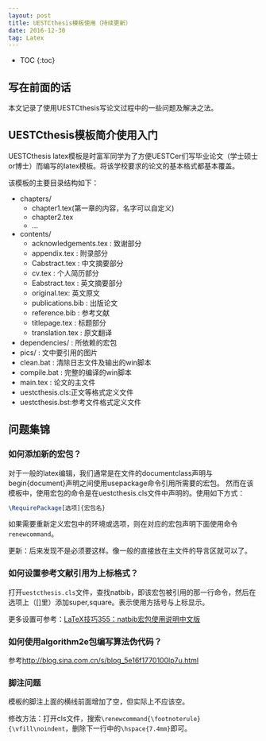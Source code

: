 ```yaml
---
layout: post
title: UESTCthesis模板使用（持续更新）
date: 2016-12-30
tag: Latex
---
```


* TOC 
{:toc}


## 写在前面的话

本文记录了使用UESTCthesis写论文过程中的一些问题及解决之法。


## UESTCthesis模板简介使用入门

UESTCthesis latex模板是时富军同学为了方便UESTCer们写毕业论文（学士硕士or博士）而编写的latex模板。将该学校要求的论文的基本格式都基本覆盖。

该模板的主要目录结构如下：


- chapters/
	- chapter1.tex(第一章的内容，名字可以自定义)
	- chapter2.tex
	- ...
- contents/
	- acknowledgements.tex : 致谢部分
	- appendix.tex : 附录部分
	- Cabstract.tex : 中文摘要部分
	- cv.tex : 个人简历部分
	- Eabstract.tex : 英文摘要部分
	- original.tex: 英文原文
	- publications.bib : 出版论文
	- reference.bib : 参考文献
	- titlepage.tex : 标题部分
	- translation.tex : 原文翻译
- dependencies/ : 所依赖的宏包
- pics/ : 文中要引用的图片
- clean.bat : 清除日志文件及输出的win脚本
- compile.bat : 完整的编译的win脚本
- main.tex : 论文的主文件
- uestcthesis.cls:正文等格式定义文件
- uestcthesis.bst:参考文件格式定义文件



## 问题集锦

### 如何添加新的宏包？

对于一般的latex编辑，我们通常是在文件的documentclass声明与begin{document}声明之间使用usepackage命令引用所需要的宏包。
然而在该模板中，使用宏包的命令是在uestcthesis.cls文件中声明的。使用如下方式：

```latex
\RequirePackage[选项]{宏包名}
```

如果需要重新定义宏包中的环境或选项，则在对应的宏包声明下面使用命令```renewcommand```。

更新：后来发现不是必须要这样。像一般的直接放在主文件的导言区就可以了。

### 如何设置参考文献引用为上标格式？

打开```uestcthesis.cls```文件，查找natbib，即该宏包被引用的那一行命令，然后在选项上（[]里）添加super,square。表示使用方括号与上标显示。

更多设置可参考：<a href="http://blog.sina.com.cn/s/blog_5e16f1770100lqh2.html">LaTeX技巧355：natbib宏包使用说明中文版</a>


### 如何使用algorithm2e包编写算法伪代码？

参考<a href="http://blog.sina.com.cn/s/blog_5e16f1770100lp7u.html">http://blog.sina.com.cn/s/blog_5e16f1770100lp7u.html</a>

### 脚注问题

模板的脚注上面的横线前面增加了空，但实际上不应该空。

修改方法：打开cls文件，搜索```\renewcommand{\footnoterule}{\vfill\noindent```，删除下一行中的```\hspace{7.4mm}```即可。



